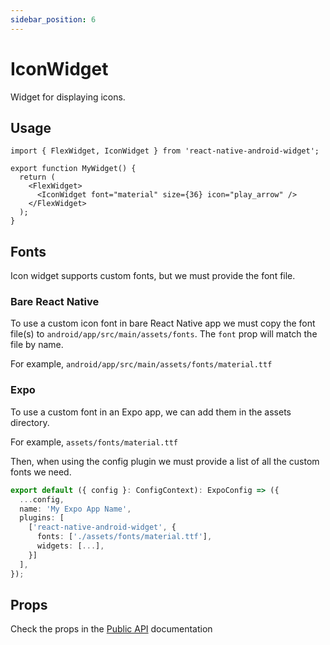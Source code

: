 ```yaml
---
sidebar_position: 6
---
```


# IconWidget

Widget for displaying icons.

## Usage

```tsx
import { FlexWidget, IconWidget } from 'react-native-android-widget';

export function MyWidget() {
  return (
    <FlexWidget>
      <IconWidget font="material" size={36} icon="play_arrow" />
    </FlexWidget>
  );
}
```

## Fonts

Icon widget supports custom fonts, but we must provide the font file.

### Bare React Native

To use a custom icon font in bare React Native app we must copy the font file(s) to `android/app/src/main/assets/fonts`. The `font` prop will match the file by name.

For example, `android/app/src/main/assets/fonts/material.ttf`

### Expo

To use a custom font in an Expo app, we can add them in the assets directory.

For example, `assets/fonts/material.ttf`

Then, when using the config plugin we must provide a list of all the custom fonts we need.

```ts
export default ({ config }: ConfigContext): ExpoConfig => ({
  ...config,
  name: 'My Expo App Name',
  plugins: [
    ['react-native-android-widget', {
      fonts: ['./assets/fonts/material.ttf'],
      widgets: [...],
    }]
  ],
});
```

## Props

Check the props in the [Public API](/docs/public-api/interfaces/IconWidgetProps) documentation
